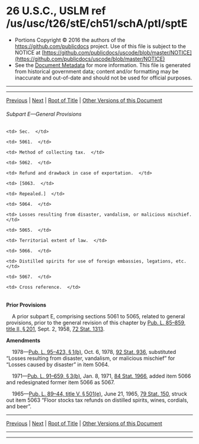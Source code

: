 ---
---

# 26 U.S.C., USLM ref /us/usc/t26/stE/ch51/schA/ptI/sptE

* Portions Copyright © 2016 the authors of the https://github.com/publicdocs project.
  Use of this file is subject to the NOTICE at [https://github.com/publicdocs/uscode/blob/master/NOTICE](https://github.com/publicdocs/uscode/blob/master/NOTICE)
* See the [Document Metadata](././../../../../../../../..//README.md) for more information.
  This file is generated from historical government data; content and/or formatting may be inaccurate and out-of-date and should not be used for official purposes.

----------
----------

[Previous](./../../../../../../../..//us/usc/t26/stE/ch51/schA/ptI/sptD/m__us_usc_t26_s5056.md) | [Next](./../../../../../../../..//us/usc/t26/stE/ch51/schA/ptI/sptE/m__us_usc_t26_s5061.md) | [Root of Title](./../../../../../../../../) | [Other Versions of this Document](https://publicdocs.github.io/go/links?ns=uslm&ref=%2Fus%2Fusc%2Ft26%2FstE%2Fch51%2FschA%2FptI%2FsptE)

###### Subpart E—General Provisions

<table>

  <tr>

    <td> Sec.  </td>

  </tr>

  <tr>

    <td> 5061.  </td>

    <td> Method of collecting tax.  </td>

  </tr>

  <tr>

    <td> 5062.  </td>

    <td> Refund and drawback in case of exportation.  </td>

  </tr>

  <tr>

    <td> [5063.  </td>

    <td> Repealed.]  </td>

  </tr>

  <tr>

    <td> 5064.  </td>

    <td> Losses resulting from disaster, vandalism, or malicious mischief.  </td>

  </tr>

  <tr>

    <td> 5065.  </td>

    <td> Territorial extent of law.  </td>

  </tr>

  <tr>

    <td> 5066.  </td>

    <td> Distilled spirits for use of foreign embassies, legations, etc.  </td>

  </tr>

  <tr>

    <td> 5067.  </td>

    <td> Cross reference.  </td>

  </tr>

</table>

 __Prior Provisions__ 

    A prior subpart E, comprising sections 5061 to 5065, related to general provisions, prior to the general revision of this chapter by [Pub. L. 85–859, title II, § 201][/us/pl/85/859/s201], Sept. 2, 1958, [72 Stat. 1313][/us/stat/72/1313].

 __Amendments__ 

    1978—[Pub. L. 95–423, § 1(b)][/us/pl/95/423/s1/b], Oct. 6, 1978, [92 Stat. 936][/us/stat/92/936], substituted “Losses resulting from disaster, vandalism, or malicious mischief” for “Losses caused by disaster” in item 5064.

    1971—[Pub. L. 91–659, § 3(b)][/us/pl/91/659/s3/b], Jan. 8, 1971, [84 Stat. 1966][/us/stat/84/1966], added item 5066 and redesignated former item 5066 as 5067.

    1965—[Pub. L. 89–44, title V, § 501(e)][/us/pl/89/44/s501/e], June 21, 1965, [79 Stat. 150][/us/stat/79/150], struck out item 5063 “Floor stocks tax refunds on distilled spirits, wines, cordials, and beer”.

----------

[Previous](./../../../../../../../..//us/usc/t26/stE/ch51/schA/ptI/sptD/m__us_usc_t26_s5056.md) | [Next](./../../../../../../../..//us/usc/t26/stE/ch51/schA/ptI/sptE/m__us_usc_t26_s5061.md) | [Root of Title](./../../../../../../../../) | [Other Versions of this Document](https://publicdocs.github.io/go/links?ns=uslm&ref=%2Fus%2Fusc%2Ft26%2FstE%2Fch51%2FschA%2FptI%2FsptE)

----------
----------

[/us/pl/85/859/s201]: https://publicdocs.github.io/go/links?ns=uslm&ref=%2Fus%2Fpl%2F85%2F859%2Fs201
[/us/stat/72/1313]: https://publicdocs.github.io/go/links?ns=uslm&ref=%2Fus%2Fstat%2F72%2F1313
[/us/pl/95/423/s1/b]: https://publicdocs.github.io/go/links?ns=uslm&ref=%2Fus%2Fpl%2F95%2F423%2Fs1%2Fb
[/us/stat/92/936]: https://publicdocs.github.io/go/links?ns=uslm&ref=%2Fus%2Fstat%2F92%2F936
[/us/pl/91/659/s3/b]: https://publicdocs.github.io/go/links?ns=uslm&ref=%2Fus%2Fpl%2F91%2F659%2Fs3%2Fb
[/us/stat/84/1966]: https://publicdocs.github.io/go/links?ns=uslm&ref=%2Fus%2Fstat%2F84%2F1966
[/us/pl/89/44/s501/e]: https://publicdocs.github.io/go/links?ns=uslm&ref=%2Fus%2Fpl%2F89%2F44%2Fs501%2Fe
[/us/stat/79/150]: https://publicdocs.github.io/go/links?ns=uslm&ref=%2Fus%2Fstat%2F79%2F150



